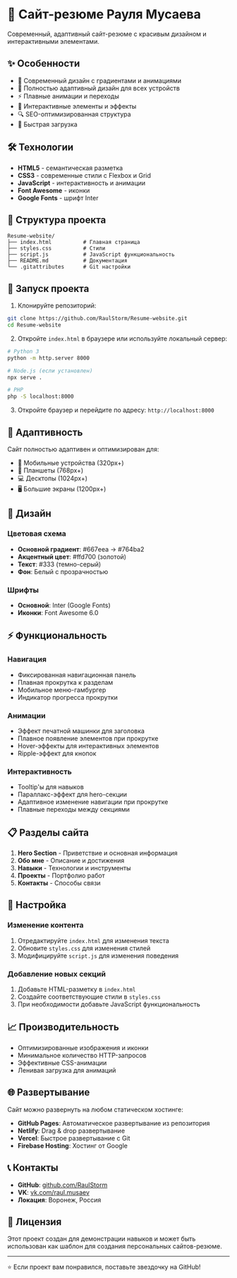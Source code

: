 # 🚀 Сайт-резюме Рауля Мусаева

Современный, адаптивный сайт-резюме с красивым дизайном и интерактивными элементами.

## ✨ Особенности

- 🎨 Современный дизайн с градиентами и анимациями
- 📱 Полностью адаптивный дизайн для всех устройств
- ⚡ Плавные анимации и переходы
- 🎯 Интерактивные элементы и эффекты
- 🔍 SEO-оптимизированная структура
- 🚀 Быстрая загрузка

## 🛠️ Технологии

- **HTML5** - семантическая разметка
- **CSS3** - современные стили с Flexbox и Grid
- **JavaScript** - интерактивность и анимации
- **Font Awesome** - иконки
- **Google Fonts** - шрифт Inter

## 📁 Структура проекта

```
Resume-website/
├── index.html          # Главная страница
├── styles.css          # Стили
├── script.js           # JavaScript функциональность
├── README.md           # Документация
└── .gitattributes      # Git настройки
```

## 🚀 Запуск проекта

1. Клонируйте репозиторий:
```bash
git clone https://github.com/RaulStorm/Resume-website.git
cd Resume-website
```

2. Откройте `index.html` в браузере или используйте локальный сервер:
```bash
# Python 3
python -m http.server 8000

# Node.js (если установлен)
npx serve .

# PHP
php -S localhost:8000
```

3. Откройте браузер и перейдите по адресу: `http://localhost:8000`

## 📱 Адаптивность

Сайт полностью адаптивен и оптимизирован для:
- 📱 Мобильные устройства (320px+)
- 📱 Планшеты (768px+)
- 💻 Десктопы (1024px+)
- 🖥️ Большие экраны (1200px+)

## 🎨 Дизайн

### Цветовая схема
- **Основной градиент**: #667eea → #764ba2
- **Акцентный цвет**: #ffd700 (золотой)
- **Текст**: #333 (темно-серый)
- **Фон**: Белый с прозрачностью

### Шрифты
- **Основной**: Inter (Google Fonts)
- **Иконки**: Font Awesome 6.0

## ⚡ Функциональность

### Навигация
- Фиксированная навигационная панель
- Плавная прокрутка к разделам
- Мобильное меню-гамбургер
- Индикатор прогресса прокрутки

### Анимации
- Эффект печатной машинки для заголовка
- Плавное появление элементов при прокрутке
- Hover-эффекты для интерактивных элементов
- Ripple-эффект для кнопок

### Интерактивность
- Tooltip'ы для навыков
- Параллакс-эффект для hero-секции
- Адаптивное изменение навигации при прокрутке
- Плавные переходы между секциями

## 📋 Разделы сайта

1. **Hero Section** - Приветствие и основная информация
2. **Обо мне** - Описание и достижения
3. **Навыки** - Технологии и инструменты
4. **Проекты** - Портфолио работ
5. **Контакты** - Способы связи

## 🔧 Настройка

### Изменение контента
1. Отредактируйте `index.html` для изменения текста
2. Обновите `styles.css` для изменения стилей
3. Модифицируйте `script.js` для изменения поведения

### Добавление новых секций
1. Добавьте HTML-разметку в `index.html`
2. Создайте соответствующие стили в `styles.css`
3. При необходимости добавьте JavaScript функциональность

## 📈 Производительность

- Оптимизированные изображения и иконки
- Минимальное количество HTTP-запросов
- Эффективные CSS-анимации
- Ленивая загрузка для анимаций

## 🌐 Развертывание

Сайт можно развернуть на любом статическом хостинге:

- **GitHub Pages**: Автоматическое развертывание из репозитория
- **Netlify**: Drag & drop развертывание
- **Vercel**: Быстрое развертывание с Git
- **Firebase Hosting**: Хостинг от Google

## 📞 Контакты

- **GitHub**: [github.com/RaulStorm](https://github.com/RaulStorm)
- **VK**: [vk.com/raul.musaev](https://vk.com/raul.musaev)
- **Локация**: Воронеж, Россия

## 📄 Лицензия

Этот проект создан для демонстрации навыков и может быть использован как шаблон для создания персональных сайтов-резюме.

---

⭐ Если проект вам понравился, поставьте звездочку на GitHub! 